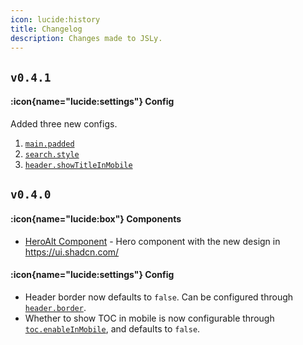 ```yaml
---
icon: lucide:history
title: Changelog
description: Changes made to JSLy.
---
```


## `v0.4.1`

#### :icon{name="lucide:settings"} Config

Added three new configs.

1. [`main.padded`](/api/configuration#main)
2. [`search.style`](/api/configuration#search)
2. [`header.showTitleInMobile`](/api/configuration#header)

## `v0.4.0`

#### :icon{name="lucide:box"} Components

- [HeroAlt Component](/getting-started/writing/components#heroalt) - Hero component with the new design in https://ui.shadcn.com/

#### :icon{name="lucide:settings"} Config

- Header border now defaults to `false`. Can be configured through [`header.border`](/api/configuration#header).
- Whether to show TOC in mobile is now configurable through [`toc.enableInMobile`](/api/configuration#toc), and defaults to `false`.
